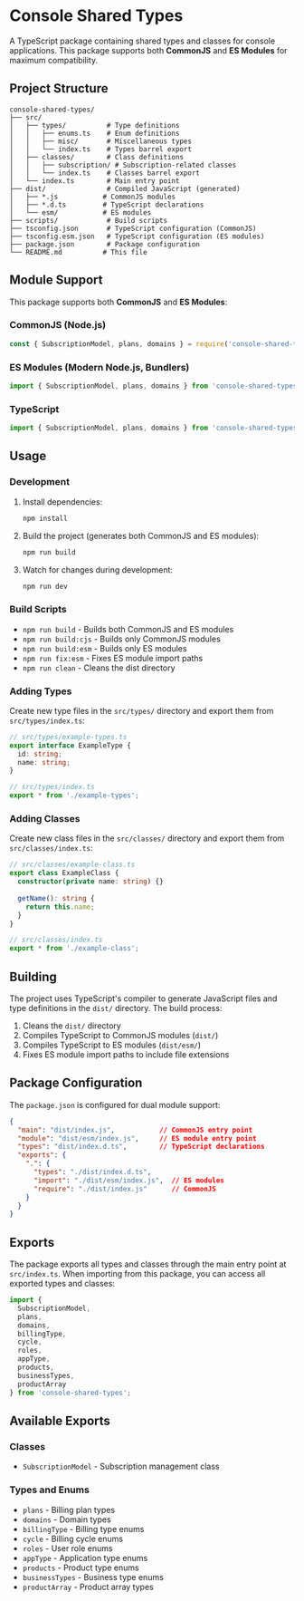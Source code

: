# Console Shared Types

A TypeScript package containing shared types and classes for console applications. This package supports both **CommonJS** and **ES Modules** for maximum compatibility.

## Project Structure

```
console-shared-types/
├── src/
│   ├── types/          # Type definitions
│   │   ├── enums.ts    # Enum definitions
│   │   ├── misc/       # Miscellaneous types
│   │   └── index.ts    # Types barrel export
│   ├── classes/        # Class definitions
│   │   ├── subscription/ # Subscription-related classes
│   │   └── index.ts    # Classes barrel export
│   └── index.ts        # Main entry point
├── dist/               # Compiled JavaScript (generated)
│   ├── *.js           # CommonJS modules
│   ├── *.d.ts         # TypeScript declarations
│   └── esm/           # ES modules
├── scripts/            # Build scripts
├── tsconfig.json       # TypeScript configuration (CommonJS)
├── tsconfig.esm.json   # TypeScript configuration (ES modules)
├── package.json        # Package configuration
└── README.md          # This file
```

## Module Support

This package supports both **CommonJS** and **ES Modules**:

### CommonJS (Node.js)
```javascript
const { SubscriptionModel, plans, domains } = require('console-shared-types');
```

### ES Modules (Modern Node.js, Bundlers)
```javascript
import { SubscriptionModel, plans, domains } from 'console-shared-types';
```

### TypeScript
```typescript
import { SubscriptionModel, plans, domains } from 'console-shared-types';
```

## Usage

### Development

1. Install dependencies:
   ```bash
   npm install
   ```

2. Build the project (generates both CommonJS and ES modules):
   ```bash
   npm run build
   ```

3. Watch for changes during development:
   ```bash
   npm run dev
   ```

### Build Scripts

- `npm run build` - Builds both CommonJS and ES modules
- `npm run build:cjs` - Builds only CommonJS modules
- `npm run build:esm` - Builds only ES modules
- `npm run fix:esm` - Fixes ES module import paths
- `npm run clean` - Cleans the dist directory

### Adding Types

Create new type files in the `src/types/` directory and export them from `src/types/index.ts`:

```typescript
// src/types/example-types.ts
export interface ExampleType {
  id: string;
  name: string;
}

// src/types/index.ts
export * from './example-types';
```

### Adding Classes

Create new class files in the `src/classes/` directory and export them from `src/classes/index.ts`:

```typescript
// src/classes/example-class.ts
export class ExampleClass {
  constructor(private name: string) {}
  
  getName(): string {
    return this.name;
  }
}

// src/classes/index.ts
export * from './example-class';
```

## Building

The project uses TypeScript's compiler to generate JavaScript files and type definitions in the `dist/` directory. The build process:

1. Cleans the `dist/` directory
2. Compiles TypeScript to CommonJS modules (`dist/`)
3. Compiles TypeScript to ES modules (`dist/esm/`)
4. Fixes ES module import paths to include file extensions

## Package Configuration

The `package.json` is configured for dual module support:

```json
{
  "main": "dist/index.js",           // CommonJS entry point
  "module": "dist/esm/index.js",     // ES module entry point
  "types": "dist/index.d.ts",        // TypeScript declarations
  "exports": {
    ".": {
      "types": "./dist/index.d.ts",
      "import": "./dist/esm/index.js",  // ES modules
      "require": "./dist/index.js"      // CommonJS
    }
  }
}
```

## Exports

The package exports all types and classes through the main entry point at `src/index.ts`. When importing from this package, you can access all exported types and classes:

```typescript
import { 
  SubscriptionModel, 
  plans, 
  domains, 
  billingType, 
  cycle, 
  roles, 
  appType, 
  products, 
  businessTypes, 
  productArray 
} from 'console-shared-types';
```

## Available Exports

### Classes
- `SubscriptionModel` - Subscription management class

### Types and Enums
- `plans` - Billing plan types
- `domains` - Domain types
- `billingType` - Billing type enums
- `cycle` - Billing cycle enums
- `roles` - User role enums
- `appType` - Application type enums
- `products` - Product type enums
- `businessTypes` - Business type enums
- `productArray` - Product array types 